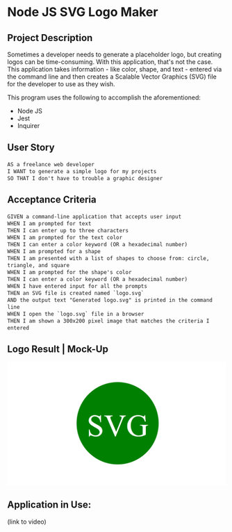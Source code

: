 # Node JS SVG Logo Maker 

## Project Description
Sometimes a developer needs to generate a placeholder logo, but creating logos can be time-consuming. With this application, that's not the case. This application takes information - like color, shape, and text - entered via the command line and then creates a Scalable Vector Graphics (SVG) file for the developer to use as they wish. 

This program uses the following to accomplish the aforementioned:
* Node JS
* Jest
* Inquirer

## User Story

```
AS a freelance web developer
I WANT to generate a simple logo for my projects
SO THAT I don't have to trouble a graphic designer
```

## Acceptance Criteria

```
GIVEN a command-line application that accepts user input
WHEN I am prompted for text
THEN I can enter up to three characters
WHEN I am prompted for the text color
THEN I can enter a color keyword (OR a hexadecimal number)
WHEN I am prompted for a shape
THEN I am presented with a list of shapes to choose from: circle, triangle, and square
WHEN I am prompted for the shape's color
THEN I can enter a color keyword (OR a hexadecimal number)
WHEN I have entered input for all the prompts
THEN an SVG file is created named `logo.svg`
AND the output text "Generated logo.svg" is printed in the command line
WHEN I open the `logo.svg` file in a browser
THEN I am shown a 300x200 pixel image that matches the criteria I entered
```

## Logo Result | Mock-Up
![image](./Assets/Images/10-oop-homework-demo.png)

## Application in Use:

(link to video)